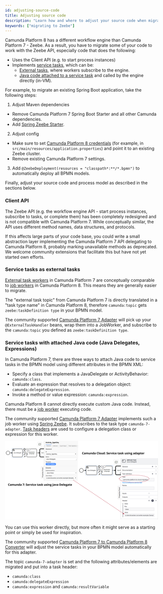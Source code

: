 ```yaml
---
id: adjusting-source-code
title: Adjusting source code
description: "Learn how and where to adjust your source code when migrating from Camunda Platform 7 to Camunda Platform 8."
keywords: ["migrating to Zeebe"]
---
```


Camunda Platform 8 has a different workflow engine than Camunda Platform 7 - Zeebe. As a result, you have to migrate some of your code to work with the Zeebe API, especially code that does the following:

- Uses the Client API (e.g. to start process instances)
- Implements [service tasks](/components/modeler/bpmn/service-tasks/service-tasks.md), which can be:
  - [External tasks](/components/best-practices/development/invoking-services-from-the-process-c7.md#external-tasks), where workers subscribe to the engine.
  - [Java code attached to a service task](https://docs.camunda.org/manual/latest/user-guide/process-engine/delegation-code/) and called by the engine directly (in-VM).

<!--
We'll explore these three cases in the sections below.

![spring boot](img/architecture-spring-boot.png)
-->

For example, to migrate an existing Spring Boot application, take the following steps:

1. Adjust Maven dependencies

- Remove Camunda Platform 7 Spring Boot Starter and all other Camunda dependencies.
- Add [Spring Zeebe Starter](https://github.com/camunda-community-hub/spring-zeebe).

2. Adjust config

- Make sure to set [Camunda Platform 8 credentials](https://github.com/camunda-community-hub/spring-zeebe#configuring-camunda-platform-8-saas-connection) (for example, in `src/main/resources/application.properties`) and point it to an existing Zeebe cluster.
- Remove existing Camunda Platform 7 settings.

3. Add `@ZeebeDeployment(resources = "classpath*:**/*.bpmn")` to automatically deploy all BPMN models.

Finally, adjust your source code and process model as described in the sections below.

### Client API

The Zeebe API (e.g. the workflow engine API - start process instances, subscribe to tasks, or complete them) has been completely redesigned and is not compatible with Camunda Platform 7. While conceptually similar, the API uses different method names, data structures, and protocols.

If this affects large parts of your code base, you could write a small abstraction layer implementing the Camunda Platform 7 API delegating to Camunda Platform 8, probably marking unavailable methods as deprecated. We welcome community extensions that facilitate this but have not yet started own efforts.

### Service tasks as external tasks

[External task workers](https://docs.camunda.org/manual/latest/user-guide/process-engine/external-tasks/) in Camunda Platform 7 are conceptually comparable to [job workers](/components/concepts/job-workers.md) in Camunda Platform 8. This means they are generally easier to migrate.

The "external task topic" from Camunda Platform 7 is directly translated in a "task type name" in Camunda Platform 8, therefore `camunda:topic` gets `zeebe:taskDefinition type` in your BPMN model.

The community supported [Camunda Platform 7 Adapter](https://github.com/camunda-community-hub/camunda-7-to-8-migration/tree/main/camunda-7-adapter) will pick up your `@ExternalTaskHandler` beans, wrap them into a JobWorker, and subscribe to the `camunda:topic` you defined as `zeebe:taskDefinition type`.

### Service tasks with attached Java code (Java Delegates, Expressions)

In Camunda Platform 7, there are three ways to attach Java code to service tasks in the BPMN model using different attributes in the BPMN XML:

- Specify a class that implements a JavaDelegate or ActivityBehavior: `camunda:class`.
- Evaluate an expression that resolves to a delegation object: `camunda:delegateExpression`.
- Invoke a method or value expression: `camunda:expression`.

Camunda Platform 8 cannot directly execute custom Java code. Instead, there must be a [job worker](/components/concepts/job-workers.md) executing code.

The community supported [Camunda Platform 7 Adapter](https://github.com/camunda-community-hub/camunda-7-to-8-migration/tree/main/camunda-7-adapter) implements such a job worker using [Spring Zeebe](https://github.com/camunda-community-hub/spring-zeebe). It subscribes to the task type `camunda-7-adapter`. [Task headers](/components/modeler/bpmn/service-tasks/service-tasks.md#task-headers) are used to configure a delegation class or expression for this worker.

![Service task in Camunda Platform 7 and Camunda Platform 8](../img/migration-service-task.png)

You can use this worker directly, but more often it might serve as a starting point or simply be used for inspiration.

The community supported [Camunda Platform 7 to Camunda Platform 8 Converter](https://github.com/camunda-community-hub/camunda-7-to-8-migration/tree/main/backend-diagram-converter) will adjust the service tasks in your BPMN model automatically for this adapter.

The topic `camunda-7-adapter` is set and the following attributes/elements are migrated and put into a task header:

- `camunda:class`
- `camunda:delegateExpression`
- `camunda:expression` and `camunda:resultVariable`

